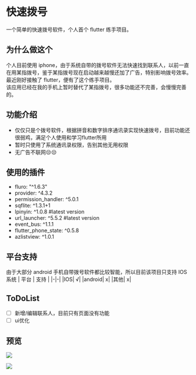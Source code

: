 # 快速拨号
一个简单的快速拨号软件，个人首个 flutter 练手项目。

## 为什么做这个

个人目前使用 iphone，由于系统自带的拨号软件无法快速找到联系人，以前一直在用某指拨号，鉴于某指拨号现在启动越来越慢还加了广告，特别影响拨号效率。最近刚好接触了 flutter，便有了这个练手项目。  
该应用已经在我的手机上暂时替代了某指拨号，很多功能还不完善，会慢慢完善的。


## 功能介绍
- 仅仅只是个拨号软件，根据拼音和数字排序通讯录实现快速拨号，目前功能还很弱鸡，满足个人使用和学习flutter所用
- 暂时只使用了系统通讯录权限，告别其他无用权限
- 无广告不联网😒😒

## 使用的插件
- fluro: "^1.6.3"
- provider: ^4.3.2
- permission_handler: ^5.0.1
- sqflite: ^1.3.1+1
- lpinyin: ^1.0.8  #latest version
- url_launcher: ^5.5.2  #latest version
- event_bus: ^1.1.1
- flutter_phone_state: ^0.5.8
- azlistview: ^1.0.1

## 平台支持

由于大部分 android 手机自带拨号软件都比较智能，所以目前该项目只支持 IOS 系统
| 平台 | 支持 |
|-|-|
|IOS| √|
|android| x|
|其他| x|

## ToDoList
- [ ] 新增/编辑联系人，目前只有页面没有功能
- [ ] ui优化

## 预览
![](https://gitee.com/bestv2/flutter_dialer/raw/5e898566b5f2baaa2f004dc9e932ead12a843ae5/screenshot/in_one.png)  
  
![](https://gitee.com/bestv2/flutter_dial/raw/master/screenshot/in_one.png)  


